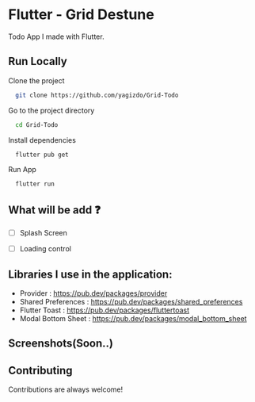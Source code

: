 
# Flutter - Grid Destune

Todo App I made with Flutter.

## Run Locally

Clone the project

```bash
  git clone https://github.com/yagizdo/Grid-Todo
```

Go to the project directory

```bash
  cd Grid-Todo
```

Install dependencies

```bash
  flutter pub get
```

Run App

```bash
  flutter run
```


## What will be add :question:

- [ ] Splash Screen
- [ ] Loading control


##  Libraries I use in the application:
- Provider : https://pub.dev/packages/provider
- Shared Preferences : https://pub.dev/packages/shared_preferences
- Flutter Toast : https://pub.dev/packages/fluttertoast
- Modal Bottom Sheet : https://pub.dev/packages/modal_bottom_sheet

## Screenshots(Soon..)

## Contributing

Contributions are always welcome!
